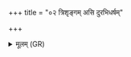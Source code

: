 +++
title = "०२ त्रिशृङ्गम् असि दुरभिधर्षम्"

+++
<details><summary>मूलम् (GR)</summary>

+++(PSK 20.36.2abc)+++त्रिशृङ्गम् असि दुरभिधर्षम्  
इन्द्राय ध्रियसे ।  
पूषा ते प्राशिता ॥
</details>